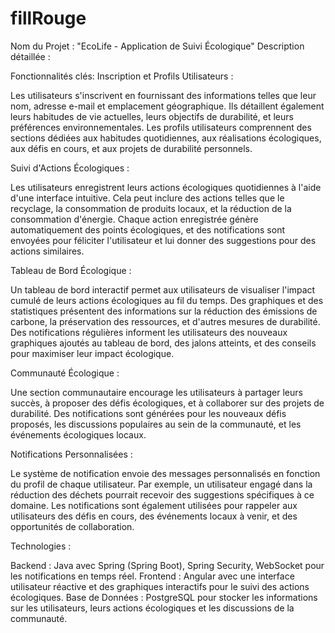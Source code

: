# fillRouge
Nom du Projet : "EcoLife - Application de Suivi Écologique" Description détaillée :

Fonctionnalités clés:
Inscription et Profils Utilisateurs : 

Les utilisateurs s'inscrivent en fournissant des informations telles que leur nom, adresse e-mail et emplacement géographique. Ils détaillent également leurs habitudes de vie actuelles, leurs objectifs de durabilité, et leurs préférences environnementales. Les profils utilisateurs comprennent des sections dédiées aux habitudes quotidiennes, aux réalisations écologiques, aux défis en cours, et aux projets de durabilité personnels. 

Suivi d'Actions Écologiques :

Les utilisateurs enregistrent leurs actions écologiques quotidiennes à l'aide d'une interface intuitive. Cela peut inclure des actions telles que le recyclage, la consommation de produits locaux, et la réduction de la consommation d'énergie. Chaque action enregistrée génère automatiquement des points écologiques, et des notifications sont envoyées pour féliciter l'utilisateur et lui donner des suggestions pour des actions similaires. 

Tableau de Bord Écologique : 

Un tableau de bord interactif permet aux utilisateurs de visualiser l'impact cumulé de leurs actions écologiques au fil du temps. Des graphiques et des statistiques présentent des informations sur la réduction des émissions de carbone, la préservation des ressources, et d'autres mesures de durabilité. Des notifications régulières informent les utilisateurs des nouveaux graphiques ajoutés au tableau de bord, des jalons atteints, et des conseils pour maximiser leur impact écologique. 

Communauté Écologique : 

Une section communautaire encourage les utilisateurs à partager leurs succès, à proposer des défis écologiques, et à collaborer sur des projets de durabilité. Des notifications sont générées pour les nouveaux défis proposés, les discussions populaires au sein de la communauté, et les événements écologiques locaux. 

Notifications Personnalisées :

Le système de notification envoie des messages personnalisés en fonction du profil de chaque utilisateur. Par exemple, un utilisateur engagé dans la réduction des déchets pourrait recevoir des suggestions spécifiques à ce domaine. Les notifications sont également utilisées pour rappeler aux utilisateurs des défis en cours, des événements locaux à venir, et des opportunités de collaboration. 

Technologies : 

Backend : Java avec Spring (Spring Boot), Spring Security, WebSocket pour les notifications en temps réel. 
Frontend : Angular avec une interface utilisateur réactive et des graphiques interactifs pour le suivi des actions écologiques. 
Base de Données : PostgreSQL pour stocker les informations sur les utilisateurs, leurs actions écologiques et les discussions de la communauté.
